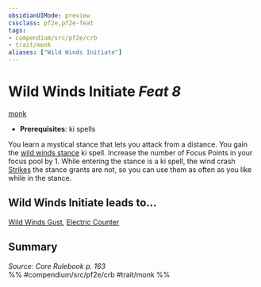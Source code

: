 ```yaml
---
obsidianUIMode: preview
cssclass: pf2e,pf2e-feat
tags:
- compendium/src/pf2e/crb
- trait/monk
aliases: ["Wild Winds Initiate"]
---
```

# Wild Winds Initiate  *Feat 8*  
[monk](../../Rules/traits/monk.md)  

- **Prerequisites**: ki spells

You learn a mystical stance that lets you attack from a distance. You gain the [wild winds stance](../spells/wild-winds-stance.md) ki spell. Increase the number of Focus Points in your focus pool by 1. While entering the stance is a ki spell, the wind crash [Strikes](../../Rules/actions/strike.md) the stance grants are not, so you can use them as often as you like while in the stance.

## Wild Winds Initiate leads to...

[Wild Winds Gust](wild-winds-gust.md), [Electric Counter](electric-counter-frp2.md)

## Summary

*Source: Core Rulebook p. 163*  
%% #compendium/src/pf2e/crb #trait/monk %%